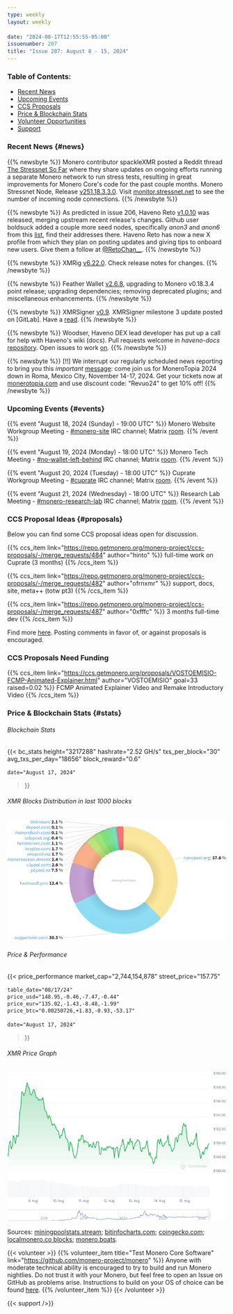 ```yaml
---
type: weekly
layout: weekly

date: "2024-08-17T12:55:55-05:00"
issuenumber: 207
title: "Issue 207: August 8 - 15, 2024"
---
```


### Table of Contents:

- [Recent News](#news)
- [Upcoming Events](#events)
- [CCS Proposals](#proposals)
- [Price & Blockchain Stats](#stats)
- [Volunteer Opportunities](#volunteer)
- [Support](#support)

### Recent News {#news}

{{% newsbyte %}}
Monero contributor spackleXMR posted a Reddit thread [The Stressnet So Far](https://l.opnxng.com/r/Monero/comments/1eoana8/the_stressnet_so_far/) where they share updates on ongoing efforts running a separate Monero network to run stress tests, resulting in great improvements for Monero Core's code for the past couple months. Monero Stressnet Node, Release [v251.18.3.3.0](https://github.com/spackle-xmr/monero/releases/tag/v251.18.3.3.0). Visit [monitor.stressnet.net](https://monitor.stressnet.net/) to see the number of incoming node connections.
{{% /newsbyte %}}

{{% newsbyte %}}
As predicted in issue 206, Haveno Reto [v1.0.10](https://github.com/retoaccess1/haveno-reto/releases/tag/v1.0.10) was released, merging upstream recent release's changes. Github user boldsuck added a couple more seed nodes, specifically *anon3* and *anon6* from this [list](https://github.com/boldsuck/haveno-retodev/blob/master/core/src/main/resources/xmr_mainnet.seednodes), find their addresses there. Haveno Reto has now a new X profile from which they plan on posting updates and giving tips to onboard new users. Give them a follow at [@RetoChan__](https://xcancel.com/RetoChan__).
{{% /newsbyte %}}

{{% newsbyte %}}
XMRig [v6.22.0](https://github.com/xmrig/xmrig/releases/tag/v6.22.0). Check release notes for changes.
{{% /newsbyte %}}

{{% newsbyte %}}
Feather Wallet [v2.6.8](https://featherwallet.org/download/), upgrading to Monero v0.18.3.4 point release; upgrading dependencies; removing deprecated plugins; and miscellaneous enhancements.
{{% /newsbyte %}}

{{% newsbyte %}}
XMRSigner [v0.9](https://github.com/DiosDelRayo/MoneroSigner/releases/tag/v0.9). XMRSigner milestone 3 update posted on [GitLab]. Have a [read](https://repo.getmonero.org/monero-project/ccs-proposals/-/merge_requests/465#note_25707).
{{% /newsbyte %}}

{{% newsbyte %}}
Woodser, Haveno DEX lead developer has put up a call for help with Haveno's wiki (docs). Pull requests welcome in *haveno-docs* [repository](https://github.com/haveno-dex/haveno-docs). Open issues to work [on](https://github.com/haveno-dex/haveno/issues?q=is%3Aopen+is%3Aissue+label%3Awiki).
{{% /newsbyte %}}

{{% newsbyte %}}
[!!] We interrupt our regularly scheduled news reporting to bring you this *important* [message](https://xcancel.com/monerotopia/status/1823334204895039515): come join us for MoneroTopia 2024 down in Roma, Mexico City, November 14-17, 2024. Get your tickets now at [monerotopia.com](https://monerotopia.com/) and use discount code: "Revuo24" to get 10% off!
{{% /newsbyte %}}

### Upcoming Events {#events}

{{% event "August 18, 2024 (Sunday) - 19:00 UTC" %}}
Monero Website Workgroup Meeting - [#monero-site](irc://irc.libera.chat/#monero-site) IRC channel; Matrix [room](https://matrix.to/#/#monero-site:monero.social).
{{% /event %}}

{{% event "August 19, 2024 (Monday) - 18:00 UTC" %}}
Monero Tech Meeting - [#no-wallet-left-behind](irc://irc.libera.chat/#no-wallet-left-behind) IRC channel; Matrix [room](https://matrix.to/#/#no-wallet-left-behind:monero.social).
{{% /event %}}

{{% event "August 20, 2024 (Tuesday) - 18:00 UTC" %}}
Cuprate Workgroup Meeting - [#cuprate](irc://irc.libera.chat/#cuprate) IRC channel; Matrix [room](https://matrix.to/#/#cuprate:monero.social).
{{% /event %}}

{{% event "August 21, 2024 (Wednesday) - 18:00 UTC" %}}
Research Lab Meeting - [#monero-research-lab](irc://irc.libera.chat/#monero-research-lab) IRC channel; Matrix [room](https://matrix.to/#/#monero-research-lab:monero.social).
{{% /event %}}

### CCS Proposal Ideas {#proposals}

Below you can find some CCS proposal ideas open for discussion.

{{% ccs_item link="https://repo.getmonero.org/monero-project/ccs-proposals/-/merge_requests/484" author="hinto" %}}
full-time work on Cuprate (3 months)
{{% /ccs_item %}}

{{% ccs_item link="https://repo.getmonero.org/monero-project/ccs-proposals/-/merge_requests/482" author="ofrnxmr" %}}
support, docs, site, meta++ (totw pt3) 
{{% /ccs_item %}}

{{% ccs_item link="https://repo.getmonero.org/monero-project/ccs-proposals/-/merge_requests/487" author="0xfffc" %}}
3 months full-time dev
{{% /ccs_item %}}

Find more [here](https://ccs.getmonero.org/ideas/). Posting comments in favor of, or against proposals is encouraged.

### CCS Proposals Need Funding

{{% ccs_item link="https://ccs.getmonero.org/proposals/VOSTOEMISIO-FCMP-Animated-Explainer.html" author="VOSTOEMISIO" goal=33 raised=0.02 %}}
FCMP Animated Explainer Video and Remake Introductory Video
{{% /ccs_item %}}

### Price & Blockchain Stats {#stats}

###### Blockchain Stats

{{< bc_stats
	height="3217288"
	hashrate="2.52 GH/s"
	txs_per_block="30"
	avg_txs_per_day="18656"
	block_reward="0.6"

	date="August 17, 2024"
>}}

###### XMR Blocks Distribution in last 1000 blocks

![Hashrate Pool Distribution Pie Chart](./hash.png)

###### Price & Performance

{{< price_performance
	market_cap="2,744,154,878"
	street_price="157.75"

	table_date="08/17/24"
	price_usd="148.95,-0.46,-7.47,-0.44"
	price_eur="135.02,-1.43,-8.48,-1.99"
	price_btc="0.00250726,+1.83,-0.93,-53.17"

	date="August 17, 2024"
>}}

###### XMR Price Graph

![XMR Price Graph](./price.png)

Sources: [miningpoolstats.stream](https://miningpoolstats.stream/monero); [bitinfocharts.com](https://bitinfocharts.com/monero/); [coingecko.com](https://www.coingecko.com/en/coins/monero); [localmonero.co blocks](https://localmonero.co/blocks); [monero.boats](https://monero.boats/).

{{< volunteer >}}
{{% volunteer_item title="Test Monero Core Software" link="https://github.com/monero-project/monero" %}}
Anyone with moderate technical ability is encouraged to try to build and run Monero nightlies. Do not trust it with your Monero, but feel free to open an Issue on GitHub as problems arise. Instructions to build on your OS of choice can be found [here](https://github.com/monero-project/monero#compiling-monero-from-source). 
{{% /volunteer_item %}}
{{< /volunteer >}}

{{< support />}}
